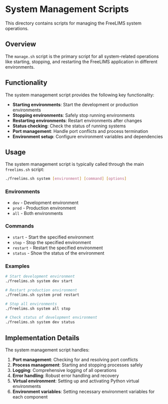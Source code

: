 # System Management Scripts

This directory contains scripts for managing the FreeLIMS system operations.

## Overview

The `manage.sh` script is the primary script for all system-related operations like starting, stopping, and restarting the FreeLIMS application in different environments.

## Functionality

The system management script provides the following key functionality:

- **Starting environments**: Start the development or production environments
- **Stopping environments**: Safely stop running environments
- **Restarting environments**: Restart environments after changes
- **Status checking**: Check the status of running systems
- **Port management**: Handle port conflicts and process termination
- **Environment setup**: Configure environment variables and dependencies

## Usage

The system management script is typically called through the main `freelims.sh` script:

```bash
./freelims.sh system [environment] [command] [options]
```

### Environments

- `dev` - Development environment
- `prod` - Production environment
- `all` - Both environments

### Commands

- `start` - Start the specified environment
- `stop` - Stop the specified environment
- `restart` - Restart the specified environment
- `status` - Show the status of the environment

### Examples

```bash
# Start development environment
./freelims.sh system dev start

# Restart production environment
./freelims.sh system prod restart

# Stop all environments
./freelims.sh system all stop

# Check status of development environment
./freelims.sh system dev status
```

## Implementation Details

The system management script handles:

1. **Port management**: Checking for and resolving port conflicts
2. **Process management**: Starting and stopping processes safely
3. **Logging**: Comprehensive logging of all operations
4. **Error handling**: Robust error handling and recovery
5. **Virtual environment**: Setting up and activating Python virtual environments
6. **Environment variables**: Setting necessary environment variables for each component 
